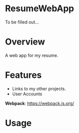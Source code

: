 # ResumeWebApp

To be filled out...

# Overview

A web app for my resume.

# Features

- Links to my other projects.
- User Accounts

**Webpack**: https://webpack.js.org/


# Usage

